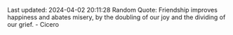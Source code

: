 Last updated: 2024-04-02 20:11:28
Random Quote: Friendship improves happiness and abates misery, by the doubling of our joy and the dividing of our grief. - Cicero